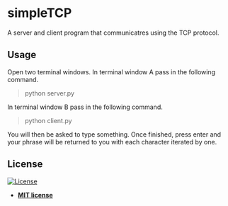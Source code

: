 # simpleTCP

A server and client program that communicatres using the TCP protocol.

## **Usage**

Open two terminal windows. In terminal window A  pass in the following command.

> python server.py

In terminal window B pass in the following command. 

> python client.py

You will then be asked to type something. Once finished, press enter and your phrase
will be returned to you with each character iterated by one. 

## License

[![License](http://img.shields.io/:license-mit-blue.svg?style=flat-square)](http://badges.mit-license.org)

- **[MIT license](http://opensource.org/licenses/mit-license.php)**


